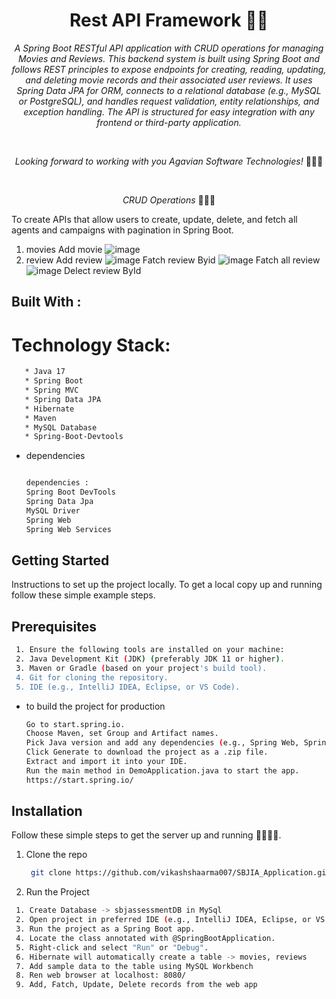 <h1 align="center">Rest API Framework 🧮🚀</h1>

<p align="center"><i>A Spring Boot RESTful API application with CRUD operations for managing Movies and Reviews.
This backend system is built using Spring Boot and follows REST principles to expose endpoints for creating, reading, updating, and deleting movie records and their associated user reviews. It uses Spring Data JPA for ORM, connects to a relational database (e.g., MySQL or PostgreSQL), and handles request validation, entity relationships, and exception handling. The API is structured for easy integration with any frontend or third-party application.</i></p>
<br>
<p align="center"><i>Looking forward to working with you Agavian Software Technologies!</i> 👨🏽‍💻 </p>
<br>

<p align="center"><i>CRUD Operations</i> 👨🏽‍💻
  <br>

  To create APIs that allow users to create, update, delete, and fetch all agents and campaigns with pagination in Spring Boot.
  1. movies
     Add movie
     ![image](https://github.com/user-attachments/assets/216ac76e-7946-4f96-b381-c8bdb8a6f19b)
  2. review
     Add review
     ![image](https://github.com/user-attachments/assets/27f2de3b-6aff-4518-9572-e269ea9b8545)
     Fatch review Byid
     ![image](https://github.com/user-attachments/assets/9d1bc8a7-e51c-44d3-8afe-a1825a61aef1)
     Fatch all review
     ![image](https://github.com/user-attachments/assets/dd02e434-aed2-41f6-8af6-d7628bca6c69)
     Delect review ById
 
     


  


## Built With : 

 # Technology Stack:
 ```sh
    * Java 17
    * Spring Boot
    * Spring MVC
    * Spring Data JPA
    * Hibernate
    * Maven
    * MySQL Database
    * Spring-Boot-Devtools
```

* dependencies
  ```sh
  
  dependencies : 
  Spring Boot DevTools
  Spring Data Jpa
  MySQL Driver
  Spring Web
  Spring Web Services
  ```
  <!-- GETTING STARTED -->
## Getting Started

 Instructions to set up the project locally.
 To get a local copy up and running follow these simple example steps.

  ## Prerequisites
  ```sh
   1. Ensure the following tools are installed on your machine:
   2. Java Development Kit (JDK) (preferably JDK 11 or higher).
   3. Maven or Gradle (based on your project's build tool).
   4. Git for cloning the repository.
   5. IDE (e.g., IntelliJ IDEA, Eclipse, or VS Code).

  ```
* to build the project for production
  ```sh
  Go to start.spring.io.
  Choose Maven, set Group and Artifact names.
  Pick Java version and add any dependencies (e.g., Spring Web, Spring JPA).
  Click Generate to download the project as a .zip file.
  Extract and import it into your IDE.
  Run the main method in DemoApplication.java to start the app.
  https://start.spring.io/
  ```
## Installation 
   Follow these simple steps to get the server up and running 👾🧮🚀✅.
  1. Clone the repo
     
     ```sh
      git clone https://github.com/vikashshaarma007/SBJIA_Application.git
     ```
  2. Run the Project
   ```sh
    1. Create Database -> sbjassessmentDB in MySql 
    2. Open project in preferred IDE (e.g., IntelliJ IDEA, Eclipse, or VS Code).
    3. Run the project as a Spring Boot app.
    4. Locate the class annotated with @SpringBootApplication.
    5. Right-click and select "Run" or "Debug".
    6. Hibernate will automatically create a table -> movies, reviews 
    7. Add sample data to the table using MySQL Workbench
    8. Ren web browser at localhost: 8080/
    9. Add, Fatch, Update, Delete records from the web app
   ```










